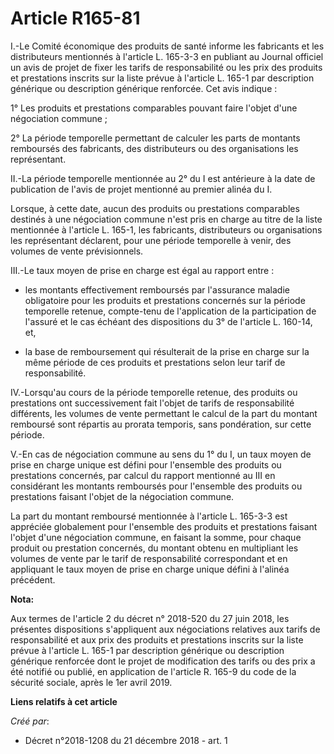 # Article R165-81

I.-Le Comité économique des produits de santé informe les fabricants et les distributeurs mentionnés à l'article L. 165-3-3
en publiant au Journal officiel un avis de projet de fixer les tarifs de responsabilité ou les prix des produits et
prestations inscrits sur la liste prévue à l'article L. 165-1 par description générique ou description générique renforcée.
Cet avis indique :

1° Les produits et prestations comparables pouvant faire l'objet d'une négociation commune ;

2° La période temporelle permettant de calculer les parts de montants remboursés des fabricants, des distributeurs ou des
organisations les représentant.

II.-La période temporelle mentionnée au 2° du I est antérieure à la date de publication de l'avis de projet mentionné au
premier alinéa du I.

Lorsque, à cette date, aucun des produits ou prestations comparables destinés à une négociation commune n'est pris en charge
au titre de la liste mentionnée à l'article L. 165-1, les fabricants, distributeurs ou organisations les représentant
déclarent, pour une période temporelle à venir, des volumes de vente prévisionnels.

III.-Le taux moyen de prise en charge est égal au rapport entre :

- les montants effectivement remboursés par l'assurance maladie obligatoire pour les produits et prestations concernés sur la
période temporelle retenue, compte-tenu de l'application de la participation de l'assuré et le cas échéant des dispositions
du 3° de l'article L. 160-14, et,

- la base de remboursement qui résulterait de la prise en charge sur la même période de ces produits et prestations selon
leur tarif de responsabilité.

IV.-Lorsqu'au cours de la période temporelle retenue, des produits ou prestations ont successivement fait l'objet de tarifs
de responsabilité différents, les volumes de vente permettant le calcul de la part du montant remboursé sont répartis au
prorata temporis, sans pondération, sur cette période.

V.-En cas de négociation commune au sens du 1° du I, un taux moyen de prise en charge unique est défini pour l'ensemble des
produits ou prestations concernés, par calcul du rapport mentionné au III en considérant les montants remboursés pour
l'ensemble des produits ou prestations faisant l'objet de la négociation commune.

La part du montant remboursé mentionnée à l'article L. 165-3-3 est appréciée globalement pour l'ensemble des produits et
prestations faisant l'objet d'une négociation commune, en faisant la somme, pour chaque produit ou prestation concernés, du
montant obtenu en multipliant les volumes de vente par le tarif de responsabilité correspondant et en appliquant le taux
moyen de prise en charge unique défini à l'alinéa précédent.

**Nota:**

Aux termes de l'article 2 du décret n° 2018-520 du 27 juin 2018, les présentes dispositions s'appliquent aux négociations
relatives aux tarifs de responsabilité et aux prix des produits et prestations inscrits sur la liste prévue à l'article L.
165-1 par description générique ou description générique renforcée dont le projet de modification des tarifs ou des prix a
été notifié ou publié, en application de l'article R. 165-9 du code de la sécurité sociale, après le 1er avril 2019.

**Liens relatifs à cet article**

_Créé par_:

  - Décret n°2018-1208 du 21 décembre 2018 - art. 1
